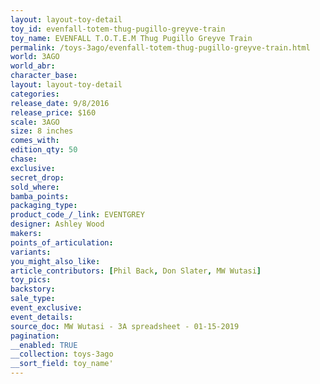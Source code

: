 ```yaml
---
layout: layout-toy-detail 
toy_id: evenfall-totem-thug-pugillo-greyve-train
toy_name: EVENFALL T.O.T.E.M Thug Pugillo Greyve Train
permalink: /toys-3ago/evenfall-totem-thug-pugillo-greyve-train.html
world: 3AGO
world_abr: 
character_base: 
layout: layout-toy-detail
categories: 
release_date: 9/8/2016
release_price: $160 
scale: 3AGO
size: 8 inches
comes_with: 
edition_qty: 50
chase: 
exclusive: 
secret_drop: 
sold_where: 
bamba_points: 
packaging_type: 
product_code_/_link: EVENTGREY
designer: Ashley Wood
makers: 
points_of_articulation: 
variants: 
you_might_also_like: 
article_contributors: [Phil Back, Don Slater, MW Wutasi]
toy_pics: 
backstory: 
sale_type: 
event_exclusive: 
event_details: 
source_doc: MW Wutasi - 3A spreadsheet - 01-15-2019
pagination: 
__enabled: TRUE
__collection: toys-3ago
__sort_field: toy_name'
---
```

